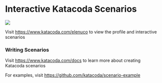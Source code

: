 # Interactive Katacoda Scenarios

[![](http://shields.katacoda.com/katacoda/elenuco/count.svg)](https://www.katacoda.com/elenuco "Get your profile on Katacoda.com")

Visit https://www.katacoda.com/elenuco to view the profile and interactive scenarios

### Writing Scenarios
Visit https://www.katacoda.com/docs to learn more about creating Katacoda scenarios

For examples, visit https://github.com/katacoda/scenario-example
